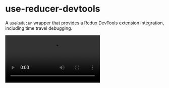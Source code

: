 # use-reducer-devtools

A `useReducer` wrapper that provides a Redux DevTools extension integration, including time travel debugging.

![recording](./examples/example-app/recording.mov)
